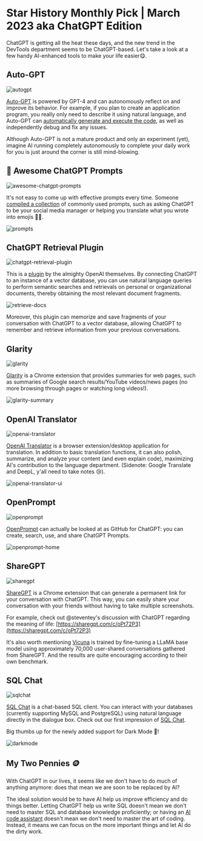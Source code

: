 # Star History Monthly Pick | March 2023 aka ChatGPT Edition

ChatGPT is getting all the heat these days, and the new trend in the DevTools department seems to be ChatGPT-based. Let's take a look at a few handy AI-enhanced tools to make your life easier😋.

## Auto-GPT

![autogpt](/blog/assets/star-history-monthly-pick-202303/autogpt.webp)

[Auto-GPT](https://github.com/Torantulino/Auto-GPT) is powered by GPT-4 and can autonomously reflect on and improve its behavior.
For example, if you plan to create an application program, you really only need to describe it using natural language, and Auto-GPT can [automatically generate and execute the code](https://twitter.com/SigGravitas/status/1642181498278408193), as well as independently debug and fix any issues.

Although Auto-GPT is not a mature product and only an experiment (yet), imagine AI running completely autonomously to complete your daily work for you is just around the corner is still mind-blowing.

## 🧠 Awesome ChatGPT Prompts

![awesome-chatgpt-prompts](/blog/assets/star-history-monthly-pick-202303/awesome-chatgpt-prompts.webp)

It's not easy to come up with effective prompts every time. Someone [compiled a collection](https://github.com/f/awesome-chatgpt-prompts) of commonly used prompts, such as asking ChatGPT to be your social media manager or helping you translate what you wrote into emojis 🤷‍♀️.

![prompts](/blog/assets/star-history-monthly-pick-202303/prompts.webp)

## ChatGPT Retrieval Plugin

![chatgpt-retrieval-plugin](/blog/assets/star-history-monthly-pick-202303/chatgpt-retrieval-plugin.webp)

This is a [plugin](https://github.com/openai/chatgpt-retrieval-plugin) by the almighty OpenAI themselves. By connecting ChatGPT to an instance of a vector database, you can use natural language queries to perform semantic searches and retrievals on personal or organizational documents, thereby obtaining the most relevant document fragments.

![retrieve-docs](/blog/assets/star-history-monthly-pick-202303/retrieve-docs.webp)

Moreover, this plugin can memorize and save fragments of your conversation with ChatGPT to a vector database, allowing ChatGPT to remember and retrieve information from your previous conversations.

## Glarity

![glarity](/blog/assets/star-history-monthly-pick-202303/glarity.webp)

[Glarity](https://github.com/sparticleinc/chatgpt-google-summary-extension) is a Chrome extension that provides summaries for web pages, such as summaries of Google search results/YouTube videos/news pages (no more browsing through pages or watching long videos!).

![glarity-summary](/blog/assets/star-history-monthly-pick-202303/glarity-summary.webp)

## OpenAI Translator

![openai-translator](/blog/assets/star-history-monthly-pick-202303/openai-translator.webp)

[OpenAI Translator](https://github.com/yetone/openai-translator) is a browser extension/desktop application for translation. In addition to basic translation functions, it can also polish, summarize, and analyze your content (and even explain code), maximizing AI's contribution to the language department. (Sidenote: Google Translate and DeepL, y'all need to take notes 😢).

![openai-translator-ui](/blog/assets/star-history-monthly-pick-202303/openai-translator-ui.webp)

## OpenPrompt

![openprompt](/blog/assets/star-history-monthly-pick-202303/openprompt.webp)

[OpenPrompt](https://github.com/timqian/openprompt.co) can actually be looked at as GitHub for ChatGPT: you can create, search, use, and share ChatGPT Prompts.

![openprompt-home](/blog/assets/star-history-monthly-pick-202303/openprompt-home.webp)

## ShareGPT

![sharegpt](/blog/assets/star-history-monthly-pick-202303/sharegpt.webp)

[ShareGPT](https://github.com/domeccleston/sharegpt) is a Chrome extension that can generate a permanent link for your conversation with ChatGPT. This way, you can easily share your conversation with your friends without having to take multiple screenshots.

For example, check out @steventey's discussion with ChatGPT regarding the meaning of life: [https://sharegpt.com/c/oPt72P3](https://sharegpt.com/c/oPt72P3)

It's also worth mentioning [Vicuna](https://pub.towardsai.net/meet-vicuna-the-latest-metas-llama-model-that-matches-chatgpt-performance-e23b2fc67e6b) is trained by fine-tuning a LLaMA base model using approximately 70,000 user-shared conversations gathered from ShareGPT. And the results are quite encouraging according to their own benchmark.

## SQL Chat

![sqlchat](/blog/assets/star-history-monthly-pick-202303/sqlchat.webp)

[SQL Chat](https://github.com/sqlchat/sqlchat) is a chat-based SQL client. You can interact with your databases (currently supporting MySQL and PostgreSQL) using natural language directly in the dialogue box. Check out our first impression of [SQL Chat](/blog/sql-chat).

Big thumbs up for the newly added support for Dark Mode 🧛!

![darkmode](/blog/assets/star-history-monthly-pick-202303/darkmode.webp)

## My Two Pennies 🪙

With ChatGPT in our lives, it seems like we don't have to do much of anything anymore: does that mean we are soon to be replaced by AI?

The ideal solution would be to have AI help us improve efficiency and do things better. Letting ChatGPT help us write SQL doesn't mean we don't need to master SQL and database knowledge proficiently; or having an [AI code assistant](/blog/tabby) doesn't mean we don't need to master the art of coding. Instead, it means we can focus on the more important things and let AI do the dirty work.
